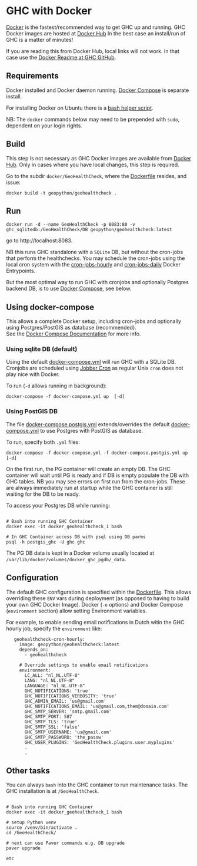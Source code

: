 # GHC with Docker

[Docker](https://www.docker.com/) is the fastest/recommended way to get GHC up and running. 
GHC Docker images are hosted at [Docker Hub](https://hub.docker.com/r/geopython/geohealthcheck) 
In the best case an install/run of GHC is a matter of minutes!

If you are reading this from Docker Hub, local links will not work. 
In that case use the [Docker Readme at GHC GitHub](https://github.com/geopython/GeoHealthCheck/blob/master/docker/README.md).

## Requirements

Docker installed and Docker daemon running.
[Docker Compose](https://docs.docker.com/compose/install) is separate install.

For installing Docker on Ubuntu there
is a  [bash helper script](install-docker-ubuntu.sh).

NB: The ``docker`` commands below may need to be prepended with ``sudo``, dependent on your login rights.

## Build

This step is not necessary as GHC Docker images are available 
from [Docker Hub](https://hub.docker.com/r/geopython/geohealthcheck).
Only in cases where you have local changes, this step is required.

Go to the subdir ``docker/GeoHealthCheck``, 
where the [Dockerfile](GeoHealthCheck/Dockerfile) resides, and issue:

```
docker build -t geopython/geohealthcheck .
````

## Run

```
docker run -d --name GeoHealthCheck -p 8083:80 -v ghc_sqlitedb:/GeoHealthCheck/DB geopython/geohealthcheck:latest
```

go to http://localhost:8083.

NB this runs GHC standalone with a `SQLite` DB, but without the cron-jobs that perform the healthchecks.
You may schedule the cron-jobs using the local cron system with the 
[cron-jobs-hourly](GeoHealthCheck/cron-jobs-hourly.sh) and
[cron-jobs-daily](GeoHealthCheck/cron-jobs-daily.sh) Docker Entrypoints.

But the most optimal way to run GHC with cronjobs and optionally Postgres backend DB,
is to use [Docker Compose](https://docs.docker.com/compose), see below.

## Using docker-compose

This allows a complete Docker setup, including cron-jobs and optionally using 
Postgres/PostGIS as database (recommended).  
See the [Docker Compose Documentation](https://docs.docker.com/compose)
for more info.

### Using sqlite DB (default)

Using the default [docker-compose.yml](docker-compose.yml) will run GHC with a SQLite DB.
Cronjobs are scheduled using [Jobber Cron](https://github.com/blacklabelops/jobber-cron/) as
regular Unix `cron` does not play nice with Docker.

To run (`-d` allows running in background):

```
docker-compose -f docker-compose.yml up  [-d]

```
  
### Using PostGIS DB

The file [docker-compose.postgis.yml](docker-compose.postgis.yml) 
extends/overrides the default [docker-compose.yml](docker-compose.yml) to use Postgres with PostGIS
as database.

To run, specify both `.yml` files:


```
docker-compose -f docker-compose.yml -f docker-compose.postgis.yml up [-d]

```

On the first run, the PG container will create an empty DB. The GHC container will
wait until PG is ready and if DB is empty populate the DB with GHC tables. NB you
may see errors on first run from the cron-jobs. These are always immediately run at startup
while the GHC container is still waiting for the DB to be ready.

To access your Postgres DB while running:

```

# Bash into running GHC Container
docker exec -it docker_geohealthcheck_1 bash

# In GHC Container access DB with psql using DB parms
psql -h postgis_ghc -U ghc ghc

```

The PG DB data is kept in a Docker volume usually located at  
`/var/lib/docker/volumes/docker_ghc_pgdb/_data`. 
 
## Configuration

The default GHC configuration is specified within the [Dockerfile](GeoHealthCheck/Dockerfile).
This allows overriding these `ENV` vars during deployment (as opposed to having to build
your own GHC Docker Image). Docker (`-e` options) and Docker Compose (`environment` section)
allow setting Environment variables.  

For example, to enable sending email notifications
in Dutch witin the GHC hourly job, specify the `environment` like:

```
   geohealthcheck-cron-hourly:
     image: geopython/geohealthcheck:latest
     depends_on:
       - geohealthcheck
 
     # Override settings to enable email notifications
     environment:
       LC_ALL: "nl_NL.UTF-8"
       LANG: "nl_NL.UTF-8"
       LANGUAGE: "nl_NL.UTF-8"
       GHC_NOTIFICATIONS: 'true'
       GHC_NOTIFICATIONS_VERBOSITY: 'true'
       GHC_ADMIN_EMAIL: 'us@gmail.com'
       GHC_NOTIFICATIONS_EMAIL: 'us@gmail.com,them@domain.com'
       GHC_SMTP_SERVER: 'smtp.gmail.com'
       GHC_SMTP_PORT: 587
       GHC_SMTP_TLS: 'true'
       GHC_SMTP_SSL: 'false'
       GHC_SMTP_USERNAME: 'us@gmail.com'
       GHC_SMTP_PASSWORD: 'the_passw'
       GHC_USER_PLUGINS: 'GeoHealthCheck.plugins.user.myplugins'
       .
       .

```

## Other tasks

You can always `bash` into the GHC container to run maintenance tasks.
The GHC installation is at `/GeoHealthCheck`.

```

# Bash into running GHC Container
docker exec -it docker_geohealthcheck_1 bash

# setup Python venv
source /venv/bin/activate .
cd /GeoHealthCheck/
 
# next can use Paver commands e.g. DB upgrade
paver upgrade

etc
```


